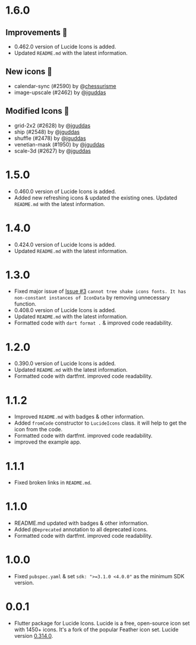 # 1.6.0

## Improvements 🚀
- 0.462.0 version of Lucide Icons is added.
- Updated `README.md` with the latest information.

## New icons 🎨
- calendar-sync (#2590) by @[chessurisme](https://github.com/chessurisme)
- image-upscale (#2462) by @[jguddas](https://github.com/jguddas)

## Modified Icons 🔨
- grid-2x2 (#2628) by @[jguddas](https://github.com/jguddas)
- ship (#2548) by @[jguddas](https://github.com/jguddas)
- shuffle (#2478) by @[jguddas](https://github.com/jguddas)
- venetian-mask (#1950) by @[jguddas](https://github.com/jguddas)
- scale-3d (#2627) by @[jguddas](https://github.com/jguddas)

# 1.5.0

- 0.460.0 version of Lucide Icons is added.
- Added new refreshing icons & updated the existing ones. Updated `README.md` with the latest information.

# 1.4.0

- 0.424.0 version of Lucide Icons is added.
- Updated `README.md` with the latest information.

# 1.3.0

- Fixed major issue of [Issue #3](https://github.com/ravikovind/flutter_lucide/issues/3) `cannot tree shake icons fonts. It has non-constant instances of IconData` by removing unnecessary function.
- 0.408.0 version of Lucide Icons is added.
- Updated `README.md` with the latest information.
- Formatted code with `dart format .` & improved code readability.

# 1.2.0

- 0.390.0 version of Lucide Icons is added.
- Updated `README.md` with the latest information.
- Formatted code with dartfmt. improved code readability.

# 1.1.2

- Improved `README.md` with badges & other information.
- Added `fromCode` constructor to `LucideIcons` class. it will help to get the icon from the code.
- Formatted code with dartfmt. improved code readability.
- improved the example app.

# 1.1.1

- Fixed broken links in `README.md`.

# 1.1.0

- README.md updated with badges & other information.
- Added `@Deprecated` annotation to all deprecated icons.
- Formatted code with dartfmt. improved code readability.

# 1.0.0

- Fixed `pubspec.yaml` & set `sdk: ">=3.1.0 <4.0.0"` as the minimum SDK version.

# 0.0.1

- Flutter package for Lucide Icons. Lucide is a free, open-source icon set with 1450+ icons. It's a fork of the popular Feather icon set.
  Lucide version [0.314.0](https://github.com/lucide-icons/lucide/releases/tag/0.314.0).
